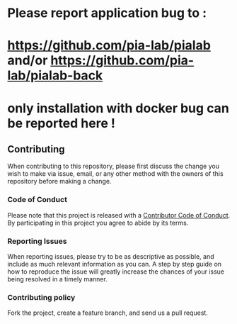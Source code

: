 
# Please report application bug to :

# https://github.com/pia-lab/pialab and/or https://github.com/pia-lab/pialab-back

# only installation with docker bug can be reported here !



## Contributing

When contributing to this repository, please first discuss the change you wish to make via issue,
email, or any other method with the owners of this repository before making a change.

### Code of Conduct


Please note that this project is released with a
[Contributor Code of Conduct](http://contributor-covenant.org/version/1/4/).
By participating in this project you agree to abide by its terms.

### Reporting Issues

When reporting issues, please try to be as descriptive as possible, and include
as much relevant information as you can. A step by step guide on how to
reproduce the issue will greatly increase the chances of your issue being
resolved in a timely manner.

### Contributing policy

Fork the project, create a feature branch, and send us a pull request.
